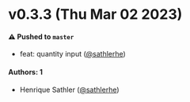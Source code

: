# v0.3.3 (Thu Mar 02 2023)

#### ⚠️ Pushed to `master`

- feat: quantity input ([@sathlerhe](https://github.com/sathlerhe))

#### Authors: 1

- Henrique Sathler ([@sathlerhe](https://github.com/sathlerhe))
